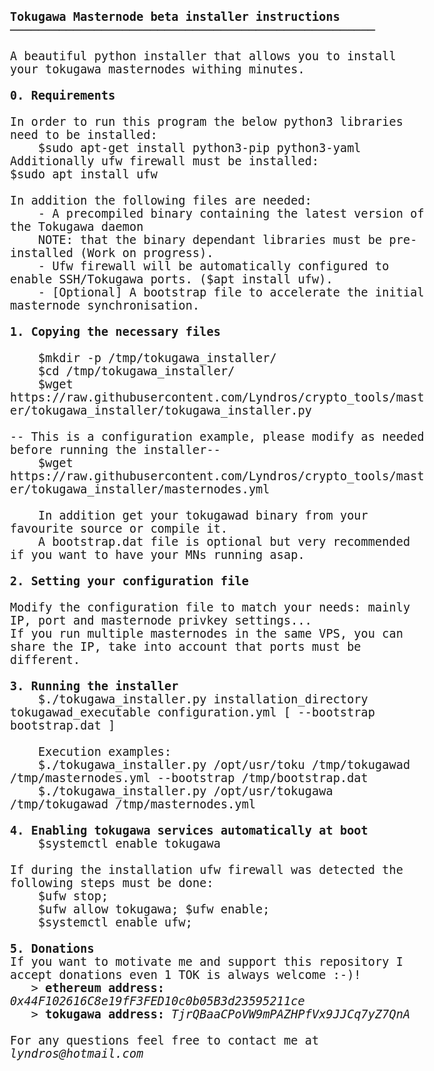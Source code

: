 <html>
<body style="font-family: Consolas, monospace; font-size:14pt;">
<b>Tokugawa Masternode beta installer instructions</b>
<br/> ────────────────────────────────────────────────────
<br/>
<br/> A beautiful python installer that allows you to install your tokugawa masternodes withing minutes.
<br/>
<br/> <b>0. Requirements</b>
<br/>
<br/> In order to run this program the below python3 libraries need to be installed:
<br/> &nbsp; &nbsp; $sudo apt-get install python3-pip python3-yaml
<br/> Additionally ufw firewall must be installed:
<br/> $sudo apt install ufw
<br/> 
<br/> In addition the following files are needed:
<br/> &nbsp; &nbsp; - A precompiled binary containing the latest version of the Tokugawa daemon 
<br/> &nbsp; &nbsp;   NOTE: that the binary dependant libraries must be pre-installed (Work on progress).
<br/> &nbsp; &nbsp; - Ufw firewall will be automatically configured to enable SSH/Tokugawa ports. ($apt install ufw).
<br/> &nbsp; &nbsp; - [Optional] A bootstrap file to accelerate the initial masternode synchronisation.
<br/>
<br/> <b>1. Copying the necessary files</b>
<br/>
<br/> &nbsp; &nbsp; $mkdir -p /tmp/tokugawa_installer/
<br/> &nbsp; &nbsp; $cd /tmp/tokugawa_installer/
<br/> &nbsp; &nbsp; $wget https://raw.githubusercontent.com/Lyndros/crypto_tools/master/tokugawa_installer/tokugawa_installer.py
<br/>
<br/> -- This is a configuration example, please modify as needed before running the installer--
<br/> &nbsp; &nbsp; $wget https://raw.githubusercontent.com/Lyndros/crypto_tools/master/tokugawa_installer/masternodes.yml
<br/>
<br/> &nbsp; &nbsp; In addition get your tokugawad binary from your favourite source or compile it.
<br/> &nbsp; &nbsp; A bootstrap.dat file is optional but very recommended if you want to have your MNs running asap.
<br/>
<br/> <b>2. Setting your configuration file</b>
<br/> 
<br/> Modify the configuration file to match your needs: mainly IP, port and masternode privkey settings...
<br/> If you run multiple masternodes in the same VPS, you can share the IP, take into account that ports must be different.
<br/>
<br/> <b>3. Running the installer</b>
<br/> &nbsp; &nbsp; $./tokugawa_installer.py installation_directory tokugawad_executable configuration.yml [ --bootstrap bootstrap.dat ]
<br/>
<br/> &nbsp; &nbsp; Execution examples:
<br/> &nbsp; &nbsp; $./tokugawa_installer.py /opt/usr/toku     /tmp/tokugawad /tmp/masternodes.yml --bootstrap /tmp/bootstrap.dat
<br/> &nbsp; &nbsp; $./tokugawa_installer.py /opt/usr/tokugawa /tmp/tokugawad /tmp/masternodes.yml
<br/>
<br/> <b>4. Enabling tokugawa services automatically at boot</b>
<br/> &nbsp; &nbsp; $systemctl enable tokugawa
<br/> 
<br/> If during the installation ufw firewall was detected the following steps must be done:
<br/> &nbsp; &nbsp; $ufw stop; 
<br/> &nbsp; &nbsp; $ufw allow tokugawa; $ufw enable; 
<br/> &nbsp; &nbsp; $systemctl enable ufw;
<br/>
<br/> <b>5. Donations</b>
<br/> If you want to motivate me and support this repository I accept donations even 1 TOK is always welcome :-)!
<br/> &nbsp; &nbsp;> <b>ethereum address:</b> <i>0x44F102616C8e19fF3FED10c0b05B3d23595211ce</i>
<br/> &nbsp; &nbsp;> <b>tokugawa address:</b> <i>TjrQBaaCPoVW9mPAZHPfVx9JJCq7yZ7QnA</i>
<br/>
<br/> For any questions feel free to contact me at <i>lyndros@hotmail.com</i>
</body>
</html>
